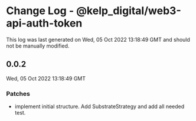# Change Log - @kelp_digital/web3-api-auth-token

This log was last generated on Wed, 05 Oct 2022 13:18:49 GMT and should not be manually modified.

## 0.0.2
Wed, 05 Oct 2022 13:18:49 GMT

### Patches

- implement initial structure. Add SubstrateStrategy and add all needed test.

